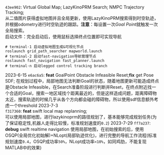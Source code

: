 `43ee902`: Virtual Global Map; LazyKinoPRM Search; NMPC Trajectory Tracking;  
从二值图片获得虚拟地图并且全局更新，使用LazyKinoPRM搜索得到时空轨迹，并根据odometry进行时空轨迹的跟踪。**注意**：每设置一次*Goal Point*就触发一次全局搜索。  
启动文件：完全启动后，使用鼠标选择终点位置即可实现导航  
```
# terminal·1 启动虚拟地图生成&可视化节点
roslaunch grid_path_searcher mapworld.launch
# terminal·2 启动fast-navigation导航管理节点
roslaunch fast_navigation fast_planner.launch
# terminal·n 启动legged control tracking branch
```

2023-6-15
`e6ac6a5`: **feat** GoalPoint Obstacle Infeasible Reset;**fix** get Pose SDF;
在规划过程中，局部地图无法判断Goal的状态，随着地图更新可能造成终点是Obstacle Infeasible，在Search准备阶段进行判断并Reset，在终点附近找一个合适的Goal，搜索一地区域找个距离最近的，但是这样造成问题，距离障碍物太近，搜索轨迹的时候几乎从各个方向都会碰的障碍物，所以使用sdf信息额外考虑一个threshold
2023-7-3  
`f317360`: **feat** swift local map replanning;  
可以使用局部地图，进行lazykinoprm的路径规划了，基本能够完成规划任务(为了保证稳定性,机器人走得比较慢，标准规划速度的`0.2`)
2023-7-29
`ff7a237`: **debug** swift realtime navigation
使用局部地图，在初始搜索的后，使用OSQP(全局优化初始解)+NLopt(局部轨迹优化)，进行完整的导航工作流程(标准规划速度`0.4`，OSQP成功率`50%`，NLopt成功率`<10%`，如同鸡肋，不能复现MATLAB中的效果)